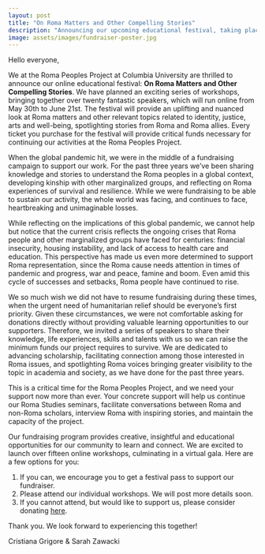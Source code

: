 ```yaml
---
layout: post
title: "On Roma Matters and Other Compelling Stories"
description: "Announcing our upcoming educational festival, taking place online from May 30th to June 21st."
image: assets/images/fundraiser-poster.jpg
---
```

Hello everyone,
 
We at the Roma Peoples Project at Columbia University are thrilled to announce our online educational festival: **On Roma Matters and Other Compelling Stories**. We have planned an exciting series of workshops, bringing together over twenty fantastic speakers, which will run online from May 30th to June 21st. The festival will provide an uplifting and nuanced look at Roma matters and other relevant topics related to identity, justice, arts and well-being, spotlighting stories from Roma and Roma allies. Every ticket you purchase for the festival will provide critical funds necessary for continuing our activities at the Roma Peoples Project.
 
When the global pandemic hit, we were in the middle of a fundraising campaign to support our work. For the past three years we’ve been sharing knowledge and stories to understand the Roma peoples in a global context, developing kinship with other marginalized groups, and reflecting on Roma experiences of survival and resilience. While we were fundraising to be able to sustain our activity, the whole world was facing, and continues to face, heartbreaking and unimaginable losses. 
 
While reflecting on the implications of this global pandemic, we cannot help but notice that the current crisis reflects the ongoing crises that Roma people and other marginalized groups have faced for centuries: financial insecurity, housing instability, and lack of access to health care and education. This perspective has made us even more determined to support Roma representation, since the Roma cause needs attention in times of pandemic and progress, war and peace, famine and boom. Even amid this cycle of successes and setbacks, Roma people have continued to rise. 
 
We so much wish we did not have to resume fundraising during these times, when the urgent need of humanitarian relief should be everyone’s first priority. Given these circumstances, we were not comfortable asking for donations directly without providing valuable learning opportunities to our supporters. Therefore, we invited a series of speakers to share their knowledge, life experiences, skills and talents with us so we can raise the minimum funds our project requires to survive. We are dedicated to advancing scholarship, facilitating connection among those interested in Roma issues, and spotlighting Roma voices bringing greater visibility to the topic in academia and society, as we have done for the past three years. 
 
This is a critical time for the Roma Peoples Project, and we need your support now more than ever. Your concrete support will help us continue our Roma Studies seminars, facilitate conversations between Roma and non-Roma scholars, interview Roma with inspiring stories, and maintain the capacity of the project.
 
Our fundraising program provides creative, insightful and educational opportunities for our community to learn and connect. We are excited to launch over fifteen online workshops, culminating in a virtual gala. Here are a few options for you: 
 
1. If you can, we encourage you to get a festival pass to support our fundraiser.
2. Please attend our individual workshops. We will post more details soon. 
3. If you cannot attend, but would like to support us, please consider donating [here](https://www.givenow.columbia.edu/?_sa=24469&_sd=384#).

Thank you. We look forward to experiencing this together! 
 
Cristiana Grigore & Sarah Zawacki 
